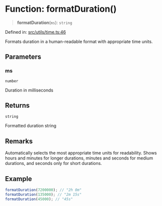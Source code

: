 # Function: formatDuration()

> **formatDuration**(`ms`): `string`

Defined in: [src/utils/time.ts:46](https://github.com/Nick2bad4u/Uptime-Watcher/blob/main/src/utils/time.ts#L46)

Formats duration in a human-readable format with appropriate time units.

## Parameters

### ms

`number`

Duration in milliseconds

## Returns

`string`

Formatted duration string

## Remarks

Automatically selects the most appropriate time units for readability. Shows
hours and minutes for longer durations, minutes and seconds for medium
durations, and seconds only for short durations.

## Example

```typescript
formatDuration(7200000); // "2h 0m"
formatDuration(135000); // "2m 15s"
formatDuration(45000); // "45s"
```
